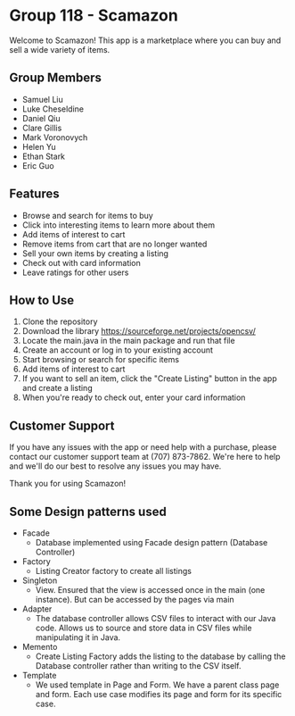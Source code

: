 # Group 118 - Scamazon

Welcome to Scamazon! This app is a marketplace where you can buy and sell a wide variety of items.

## Group Members
- Samuel Liu
- Luke Cheseldine
- Daniel Qiu
- Clare Gillis
- Mark Voronovych
- Helen Yu
- Ethan Stark
- Eric Guo

## Features

- Browse and search for items to buy
- Click into interesting items to learn more about them
- Add items of interest to cart
- Remove items from cart that are no longer wanted
- Sell your own items by creating a listing
- Check out with card information
- Leave ratings for other users

## How to Use

1. Clone the repository
2. Download the library https://sourceforge.net/projects/opencsv/ 
3. Locate the main.java in the main package and run that file
4. Create an account or log in to your existing account
5. Start browsing or search for specific items
6. Add items of interest to cart
7. If you want to sell an item, click the "Create Listing" button in the app and create a listing
8. When you're ready to check out, enter your card information

## Customer Support

If you have any issues with the app or need help with a purchase, please contact our customer support team at (707) 873-7862. We're here to help and we'll do our best to resolve any issues you may have.

Thank you for using Scamazon!

## Some Design patterns used
- Facade
  - Database implemented using Facade design pattern (Database Controller)
- Factory
  - Listing Creator factory to create all listings
- Singleton
  - View. Ensured that the view is accessed once in the main (one instance). But can be accessed by the pages via main
- Adapter
  - The database controller allows CSV files to interact with our Java code. Allows us to source and store data in CSV files while manipulating it in Java.
- Memento
  - Create Listing Factory adds the listing to the database by calling the Database controller rather than writing to the CSV itself.
- Template
  - We used template in Page and Form. We have a parent class page and form. Each use case modifies its page and form for its specific case.
